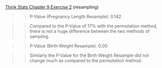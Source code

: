 [Think Stats Chapter 9 Exercise 2](http://greenteapress.com/thinkstats2/html/thinkstats2010.html#toc90) (resampling)

>> P-Value (Pregnancy Length Resample): 0.142

>> Compared to the P-Value of 17% with the permutation method, there is not a huge difference between the two methods of sampling.

>> P-Value (Birth Weight Resample): 0.00

>> Similarly the P-Value for the Birth Weight Resample did not change much as compared to the permutation method.
